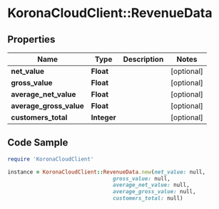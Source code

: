 # KoronaCloudClient::RevenueData

## Properties

Name | Type | Description | Notes
------------ | ------------- | ------------- | -------------
**net_value** | **Float** |  | [optional] 
**gross_value** | **Float** |  | [optional] 
**average_net_value** | **Float** |  | [optional] 
**average_gross_value** | **Float** |  | [optional] 
**customers_total** | **Integer** |  | [optional] 

## Code Sample

```ruby
require 'KoronaCloudClient'

instance = KoronaCloudClient::RevenueData.new(net_value: null,
                                 gross_value: null,
                                 average_net_value: null,
                                 average_gross_value: null,
                                 customers_total: null)
```


